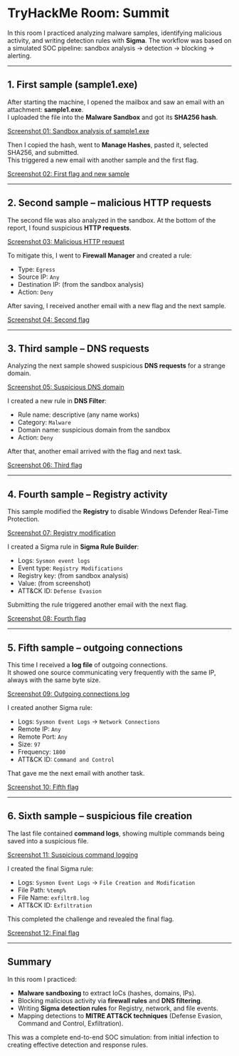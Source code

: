 # TryHackMe Room: Summit

In this room I practiced analyzing malware samples, identifying malicious activity, and writing detection rules with **Sigma**. The workflow was based on a simulated SOC pipeline: sandbox analysis → detection → blocking → alerting.

---

## 1. First sample (sample1.exe)
After starting the machine, I opened the mailbox and saw an email with an attachment: **sample1.exe**.  
I uploaded the file into the **Malware Sandbox** and got its **SHA256 hash**.  

[Screenshot 01: Sandbox analysis of sample1.exe](./screenshots/01-sample1.png)

Then I copied the hash, went to **Manage Hashes**, pasted it, selected SHA256, and submitted.  
This triggered a new email with another sample and the first flag.  

[Screenshot 02: First flag and new sample](./screenshots/02-flag1.png)

---

## 2. Second sample – malicious HTTP requests
The second file was also analyzed in the sandbox. At the bottom of the report, I found suspicious **HTTP requests**.  

[Screenshot 03: Malicious HTTP request](./screenshots/03-http.png)

To mitigate this, I went to **Firewall Manager** and created a rule:  
- Type: `Egress`  
- Source IP: `Any`  
- Destination IP: (from the sandbox analysis)  
- Action: `Deny`  

After saving, I received another email with a new flag and the next sample.  

[Screenshot 04: Second flag](./screenshots/04-flag2.png)

---

## 3. Third sample – DNS requests
Analyzing the next sample showed suspicious **DNS requests** for a strange domain.  

[Screenshot 05: Suspicious DNS domain](./screenshots/05-dns.png)

I created a new rule in **DNS Filter**:  
- Rule name: descriptive (any name works)  
- Category: `Malware`  
- Domain name: suspicious domain from the sandbox  
- Action: `Deny`  

After that, another email arrived with the flag and next task.  

[Screenshot 06: Third flag](./screenshots/06-flag3.png)

---

## 4. Fourth sample – Registry activity
This sample modified the **Registry** to disable Windows Defender Real-Time Protection.  

[Screenshot 07: Registry modification](./screenshots/07-registry.png)

I created a Sigma rule in **Sigma Rule Builder**:  
- Logs: `Sysmon event logs`  
- Event type: `Registry Modifications`  
- Registry key: (from sandbox analysis)  
- Value: (from screenshot)  
- ATT&CK ID: `Defense Evasion`  

Submitting the rule triggered another email with the next flag.  

[Screenshot 08: Fourth flag](./screenshots/08-flag4.png)

---

## 5. Fifth sample – outgoing connections
This time I received a **log file** of outgoing connections.  
It showed one source communicating very frequently with the same IP, always with the same byte size.  

[Screenshot 09: Outgoing connections log](./screenshots/09-connections.png)

I created another Sigma rule:  
- Logs: `Sysmon Event Logs` → `Network Connections`  
- Remote IP: `Any`  
- Remote Port: `Any`  
- Size: `97`  
- Frequency: `1800`  
- ATT&CK ID: `Command and Control`  

That gave me the next email with another task.  

[Screenshot 10: Fifth flag](./screenshots/10-flag5.png)

---

## 6. Sixth sample – suspicious file creation
The last file contained **command logs**, showing multiple commands being saved into a suspicious file.  

[Screenshot 11: Suspicious command logging](./screenshots/11-commands.png)

I created the final Sigma rule:  
- Logs: `Sysmon Event Logs` → `File Creation and Modification`  
- File Path: `%temp%`  
- File Name: `exfiltr8.log`  
- ATT&CK ID: `Exfiltration`  

This completed the challenge and revealed the final flag.  

[Screenshot 12: Final flag](./screenshots/12-final-flag.png)

---

## Summary
In this room I practiced:
- **Malware sandboxing** to extract IoCs (hashes, domains, IPs).  
- Blocking malicious activity via **firewall rules** and **DNS filtering**.  
- Writing **Sigma detection rules** for Registry, network, and file events.  
- Mapping detections to **MITRE ATT&CK techniques** (Defense Evasion, Command and Control, Exfiltration).  

This was a complete end-to-end SOC simulation: from initial infection to creating effective detection and response rules.
